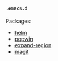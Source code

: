 #### `.emacs.d`

Packages:

* [helm](https://github.com/emacs-helm/helm)
* [popwin](https://github.com/m2ym/popwin-el)
* [expand-region](https://github.com/magnars/expand-region.el)
* [magit](https://github.com/magit/magit)
